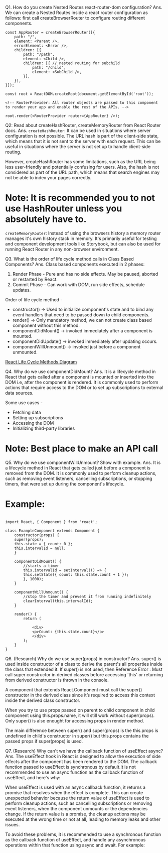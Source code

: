 Q1. How do you create Nested Routes react-router-dom configuration?
Ans. We can create a Nested Routes inside a react router configuration as follows: first call createBrowserRouter to configure routing different components.

```
const AppRouter = createBrowserRouter([{
    path: "/",
    element: <Parent />,
    errorElement: <Error />,
    children: [{
        path: "/path",
        element: <Child />,
        children: [{ // nested routing for subchild
            path: "/child",
            element: <SubChild />,
        }],
    }],
}]);

const root = ReactDOM.createRoot(document.getElementById('root'));

<!-- RouterProvider: All router objects are passed to this component to render your app and enable the rest of the APIs. -->

root.render(<RouterProvider router={AppRouter} />);

```

Q2: Read about createHashRouter, createMemoryRouter from React Router docs.
Ans. `createHashRouter`: It can be used in situations where server configuration is not possible. The URL hash is part of the client-side state, which means that it is not sent to the server with each request. This can be useful in situations where the server is not set up to handle client-side routing.

However, createHashRouter has some limitations, such as the URL being less user-friendly and potentially confusing for users. Also, the hash is not considered as part of the URL path, which means that search engines may not be able to index your pages correctly.

# Note: It is recommended you to not use HashRouter unless you absolutely have to.

`createMemoryRouter`: Instead of using the browsers history a memory router manages it's own history stack in memory. It's primarily useful for testing and component development tools like Storybook, but can also be used for running React Router in any non-browser environment.

Q3. What is the order of life cycle method calls in Class Based Components?
Ans. Class based components executed in 2 phases:

1. Render Phase - Pure and has no side effects. May be paused, aborted or restarted by React.
2. Commit Phase - Can work with DOM, run side effects, schedule updates.

Order of life cycle method -

- constructor() -> Used to initialize component's state and to bind any event handlers that need to be passed down to child components.
- render() -> Only mandatory method, we can not create class based component without this method.
- componentDidMount() -> invoked immediately after a component is mounted.
- componentDidUpdate() -> invoked immediately after updating occurs.
- componentWillUnmount() -> invoked just before a component unmounted.

[React Life Cycle Methods Diagram](https://projects.wojtekmaj.pl/react-lifecycle-methods-diagram/)

Q4. Why do we use componentDidMount?
Ans. It is a lifecycle method in React that gets called after a component is mounted or inserted into the DOM i.e, after the component is rendered. It is commonly used to perform actions that require access to the DOM or to set up subscriptions to external data sources.

Some use cases -

- Fetching data
- Setting up subscriptions
- Accessing the DOM
- Initializing third-party libraries

# Note: Best place to make an API call

Q5. Why do we use componentWillUnmount? Show with example.
Ans. It is a lifecycle method in React that gets called just before a component is removed from the DOM. It is commonly used to perform cleanup actions, such as removing event listeners, cancelling subscriptions, or stopping timers, that were set up during the component's lifecycle.

# Example:

```

import React, { Component } from 'react';

class ExampleComponent extends Component {
    constructor(props) {
    super(props);
    this.state = { count: 0 };
    this.intervalId = null;
    }

    componentDidMount() {
        //starts a timer
        this.intervalId = setInterval(() => {
        this.setState({ count: this.state.count + 1 });
        }, 1000);
    }

    componentWillUnmount() {
        //stop the timer and prevent it from running indefinitely
        clearInterval(this.intervalId);
    }

    render() {
        return (

            <div>
            <p>Count: {this.state.count}</p>
            </div>
        );
    }
}

```

Q6. (Research) Why do we use super(props) in constructor?
Ans. super() is used inside constructor of a class to derive the parent's all properties inside the class that extended it. If super() is not used, then Reference Error : Must call super constructor in derived classes before accessing 'this' or returning from derived constructor is thrown in the console.

A component that extends React.Component must call the super() constructor in the derived class since it’s required to access this context inside the derived class constructor.

When you try to use props passed on parent to child component in child component using this.props.name, it will still work without super(props). Only super() is also enought for accessing props in render method.

The main difference between super() and super(props) is the this.props is undefined in child's constructor in super() but this.props contains the passed props if super(props) is used.

Q7. (Research) Why can't we have the callback function of useEffect async?
Ans. The useEffect hook in React is designed to allow the execution of side effects after the component has been rendered to the DOM. The callback function passed to useEffect is synchronous by default.It is not recommended to use an async function as the callback function of useEffect, and here's why:

When useEffect is used with an async callback function, it returns a promise that resolves when the effect is complete. This can create unexpected behavior because the return value of useEffect is used to perform cleanup actions, such as cancelling subscriptions or removing event listeners, when the component unmounts or the dependencies change. If the return value is a promise, the cleanup actions may be executed at the wrong time or not at all, leading to memory leaks and other issues.

To avoid these problems, it is recommended to use a synchronous function as the callback function of useEffect, and handle any asynchronous operations within that function using async and await. For example:
